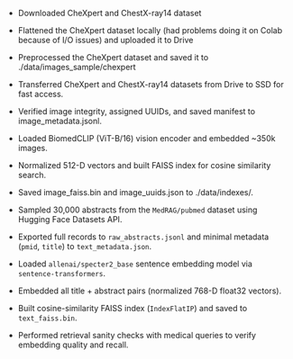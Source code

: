 - Downloaded CheXpert and ChestX-ray14 dataset 
- Flattened the CheXpert dataset locally (had problems doing it on Colab because of I/O issues) and uploaded it to Drive
- Preprocessed the CheXpert dataset and saved it to ./data/images_sample/chexpert

- Transferred CheXpert and ChestX-ray14 datasets from Drive to SSD for fast access.
- Verified image integrity, assigned UUIDs, and saved manifest to image_metadata.jsonl.
- Loaded BiomedCLIP (ViT-B/16) vision encoder and embedded ~350k images.
- Normalized 512-D vectors and built FAISS index for cosine similarity search.
- Saved image_faiss.bin and image_uuids.json to ./data/indexes/.

- Sampled 30,000 abstracts from the `MedRAG/pubmed` dataset using Hugging Face Datasets API.
- Exported full records to `raw_abstracts.jsonl` and minimal metadata (`pmid`, `title`) to `text_metadata.json`.
- Loaded `allenai/specter2_base` sentence embedding model via `sentence-transformers`.
- Embedded all title + abstract pairs (normalized 768-D float32 vectors).
- Built cosine-similarity FAISS index (`IndexFlatIP`) and saved to `text_faiss.bin`.
- Performed retrieval sanity checks with medical queries to verify embedding quality and recall.